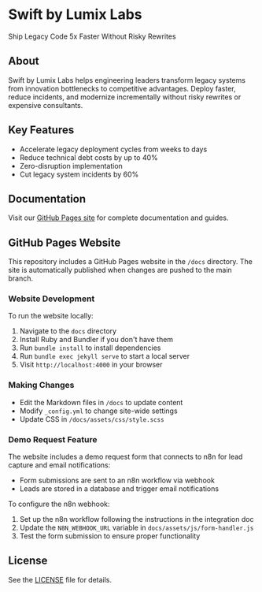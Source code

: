 # Swift by Lumix Labs

Ship Legacy Code 5x Faster Without Risky Rewrites

## About

Swift by Lumix Labs helps engineering leaders transform legacy systems from innovation bottlenecks to competitive advantages. Deploy faster, reduce incidents, and modernize incrementally without risky rewrites or expensive consultants.

## Key Features

- Accelerate legacy deployment cycles from weeks to days
- Reduce technical debt costs by up to 40%
- Zero-disruption implementation
- Cut legacy system incidents by 60%

## Documentation

Visit our [GitHub Pages site](https://lumix-labs.github.io/swift/) for complete documentation and guides.

## GitHub Pages Website

This repository includes a GitHub Pages website in the `/docs` directory. The site is automatically published when changes are pushed to the main branch.

### Website Development

To run the website locally:

1. Navigate to the `docs` directory
2. Install Ruby and Bundler if you don't have them
3. Run `bundle install` to install dependencies
4. Run `bundle exec jekyll serve` to start a local server
5. Visit `http://localhost:4000` in your browser

### Making Changes

- Edit the Markdown files in `/docs` to update content
- Modify `_config.yml` to change site-wide settings
- Update CSS in `/docs/assets/css/style.scss`

### Demo Request Feature

The website includes a demo request form that connects to n8n for lead capture and email notifications:

- Form submissions are sent to an n8n workflow via webhook
- Leads are stored in a database and trigger email notifications

To configure the n8n webhook:

1. Set up the n8n workflow following the instructions in the integration doc
2. Update the `N8N_WEBHOOK_URL` variable in `docs/assets/js/form-handler.js`
3. Test the form submission to ensure proper functionality

## License

See the [LICENSE](LICENSE) file for details.
